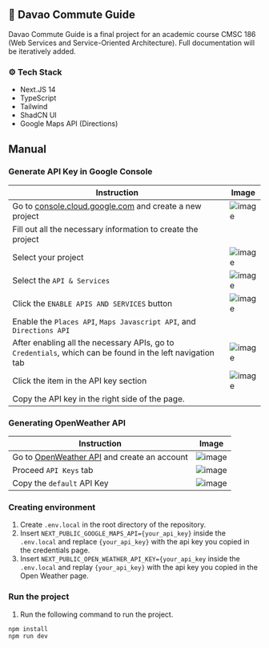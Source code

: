 ## 🚙 Davao Commute Guide
Davao Commute Guide is a final project for an academic course CMSC 186 (Web Services and Service-Oriented Architecture). Full documentation will be iteratively added.

### ⚙️ **Tech Stack**
- Next.JS 14
- TypeScript
- Tailwind
- ShadCN UI
- Google Maps API (Directions)

## Manual

### Generate API Key in Google Console
| Instruction|Image|
|---|---|
|Go to [console.cloud.google.com](https://console.cloud.google.com) and create a new project |![image](https://github.com/10lite/davao-jeepney-guide/assets/85869308/22ab3681-ae67-4ebf-a6ef-442ecee98cba)|
| Fill out all the necessary information to create the project |   |
| Select your project | ![image](https://github.com/10lite/davao-jeepney-guide/assets/85869308/a77061f9-d4b7-4c59-b55d-674867beb6bd)|
| Select the `API & Services` |![image](https://github.com/10lite/davao-jeepney-guide/assets/85869308/ba3522db-4902-4747-82ec-8cdaa3d9f483) |
| Click the `ENABLE APIS AND SERVICES` button | ![image](https://github.com/10lite/davao-jeepney-guide/assets/85869308/9f581880-020b-4da2-8009-d67490648a61)|
| Enable the `Places API`, `Maps Javascript API`, and `Directions API` |   |
| After enabling all the necessary APIs, go to  `Credentials`, which can be found in the left navigation tab | ![image](https://github.com/10lite/davao-jeepney-guide/assets/85869308/3b7069f3-86ec-45bc-9c14-5d3fe68a9c30)|
| Click the item in the API key section |  ![image](https://github.com/10lite/davao-jeepney-guide/assets/85869308/9bc56210-654e-4b13-8a64-b45e5ec89d90) |
| Copy the API key in the right side of the page. |

### Generating OpenWeather API
| Instruction|Image|
|---|---|
| Go to [OpenWeather API](https://openweathermap.org/) and create an account|![image](https://github.com/10lite/davao-jeepney-guide/assets/85869308/88df0eed-fdad-4271-a3d5-024eae4d7036)|
| Proceed `API Keys` tab | ![image](https://github.com/10lite/davao-jeepney-guide/assets/91829714/a0b30c7a-9d6f-4be9-ab4b-14cdbb825fd6) |
| Copy the `default` API Key | ![image](https://github.com/10lite/davao-jeepney-guide/assets/91829714/d3ef3b09-fe6a-4695-a648-023ccbbc9216) |

### Creating environment
1. Create `.env.local` in the root directory of the repository.
2. Insert `NEXT_PUBLIC_GOOGLE_MAPS_API={your_api_key}` inside the `.env.local` and replace `{your_api_key}` with the api key you copied in the credentials page.
3. Insert `NEXT_PUBLIC_OPEN_WEATHER_API_KEY={your_api_key` inside the `.env.local` and replay `{your_api_key}` with the api key you copied in the Open Weather page.

### Run the project
1. Run the following command to run the project.
```
npm install
npm run dev
```
